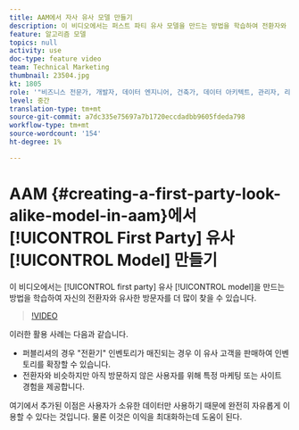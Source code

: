 ```yaml
---
title: AAM에서 자사 유사 모델 만들기
description: 이 비디오에서는 퍼스트 파티 유사 모델을 만드는 방법을 학습하여 전환자와 비슷한 방문자를 더 많이 찾을 수 있습니다.
feature: 알고리즘 모델
topics: null
activity: use
doc-type: feature video
team: Technical Marketing
thumbnail: 23504.jpg
kt: 1805
role: '"비즈니스 전문가, 개발자, 데이터 엔지니어, 건축가, 데이터 아키텍트, 관리자, 리더"'
level: 중간
translation-type: tm+mt
source-git-commit: a7dc335e75697a7b1720eccdadbb9605fdeda798
workflow-type: tm+mt
source-wordcount: '154'
ht-degree: 1%

---
```



# AAM {#creating-a-first-party-look-alike-model-in-aam}에서 [!UICONTROL First Party] 유사 [!UICONTROL Model] 만들기

이 비디오에서는 [!UICONTROL first party] 유사 [!UICONTROL model]을 만드는 방법을 학습하여 자신의 전환자와 유사한 방문자를 더 많이 찾을 수 있습니다.

>[!VIDEO](https://video.tv.adobe.com/v/23504/?quality=12)

이러한 활용 사례는 다음과 같습니다.

* 퍼블리셔의 경우 &quot;전환기&quot; 인벤토리가 매진되는 경우 이 유사 고객을 판매하여 인벤토리를 확장할 수 있습니다.
* 전환자와 비슷하지만 아직 방문하지 않은 사용자를 위해 특정 마케팅 또는 사이트 경험을 제공합니다.

여기에서 추가된 이점은 사용자가 소유한 데이터만 사용하기 때문에 완전히 자유롭게 이용할 수 있다는 것입니다. 물론 이것은 이익을 최대화하는데 도움이 된다.
